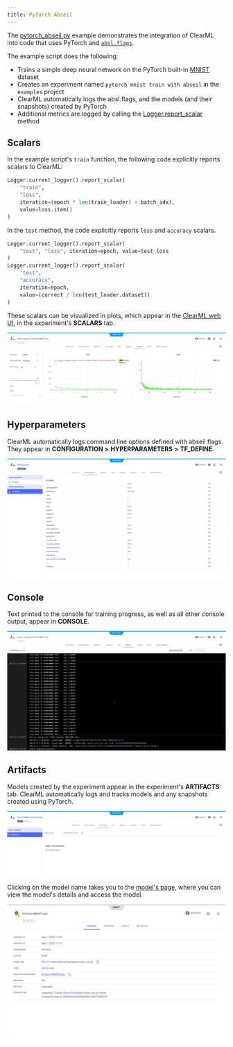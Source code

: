 ```yaml
---
title: PyTorch Abseil
---
```


The [pytorch_abseil.py](https://github.com/allegroai/clearml/blob/master/examples/frameworks/pytorch/pytorch_abseil.py) 
example demonstrates the integration of ClearML into code that uses PyTorch and [`absl.flags`](https://abseil.io/docs/python/guides/flags). 

The example script does the following:
* Trains a simple deep neural network on the PyTorch built-in [MNIST](https://pytorch.org/vision/stable/datasets.html#mnist)
  dataset
* Creates an experiment named `pytorch mnist train with abseil` in the `examples` project
* ClearML automatically logs the absl.flags, and the models (and their snapshots) created by PyTorch 
* Additional metrics are logged by calling the [Logger.report_scalar](../../../references/sdk/logger.md#report_scalar) 
  method
  
## Scalars

In the example script's `train` function, the following code explicitly reports scalars to ClearML:

```python
Logger.current_logger().report_scalar(
    "train", 
    "loss", 
    iteration=(epoch * len(train_loader) + batch_idx), 
    value=loss.item()
)
```

In the `test` method, the code explicitly reports `loss` and `accuracy` scalars.

```python
Logger.current_logger().report_scalar(
    "test", "loss", iteration=epoch, value=test_loss
)
Logger.current_logger().report_scalar(
    "test", 
    "accuracy", 
    iteration=epoch, 
    value=(correct / len(test_loader.dataset))
)
```    

These scalars can be visualized in plots, which appear in the [ClearML web UI](../../../webapp/webapp_overview.md), in 
the experiment's **SCALARS** tab. 

![image](../../../img/examples_pytorch_mnist_07.png)

## Hyperparameters

ClearML automatically logs command line options defined with abseil flags. They appear in **CONFIGURATION** **>** 
**HYPERPARAMETERS** **>** **TF_DEFINE**.

![image](../../../img/examples_pytorch_abseil_params.png)

## Console

Text printed to the console for training progress, as well as all other console output, appear in **CONSOLE**.

![image](../../../img/examples_pytorch_mnist_06.png)

## Artifacts

Models created by the experiment appear in the experiment's **ARTIFACTS** tab. ClearML automatically logs and tracks 
models and any snapshots created using PyTorch.  

![image](../../../img/examples_pytorch_abseil_models.png)

Clicking on the model name takes you to the [model's page](../../../webapp/webapp_model_viewing.md), where you can view 
the model's details and access the model.

![image](../../../img/examples_pytorch_abseil_models_2.png)